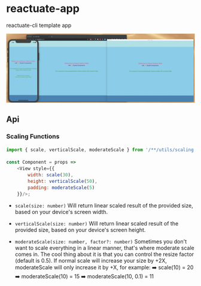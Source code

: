 # reactuate-app
reactuate-cli template app

![Alt Text](https://raw.githubusercontent.com/bartekus/reactuate-app/master/reactuate-app.gif)

## Api
### Scaling Functions
```js
import { scale, verticalScale, moderateScale } from '/**/utils/scaling';

const Component = props =>
    <View style={{
        width: scale(30),
        height: verticalScale(50),
        padding: moderateScale(5)
    }}/>;
```


* `scale(size: number)`
Will return linear scaled result of the provided size, based on your device's screen width.
* `verticalScale(size: number)`
Will return linear scaled result of the provided size, based on your device's screen height.

* `moderateScale(size: number, factor?: number)`
Sometimes you don't want to scale everything in a linear manner, that's where moderate scale comes in.
The cool thing about it is that you can control the resize factor (default is 0.5).
If normal scale will increase your size by +2X, moderateScale will only increase it by +X, for example:
➡️ scale(10) = 20
➡️ moderateScale(10) = 15
➡️ moderateScale(10, 0.1) = 11


